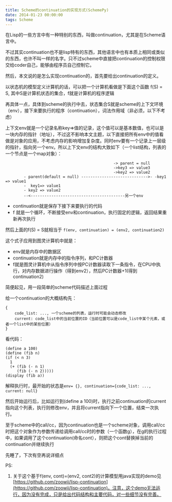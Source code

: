 ```yaml
---
title: Scheme的continuation的实现方式(SchemePy)
date: 2014-01-23 00:00:00
tags: Scheme
---
```

在Lisp的一些方言中有一种特别的东西，叫做continuation，尤其是在Scheme语言中。

不过其实continuation也不是lisp特有的东西，其他语言中也有本质上相同或类似的东西，也许不叫一样的名字。只不过scheme中直接把continuation的控制权限交给coder自己，能够由程序员自己控制它。

然后，本文说的是怎么实现continuation的，首先要给出continuation的定义。

以状态机的模型定义计算机的话，可以把一个计算机看做是下面这个函数
f(S) = S, 其中S是计算机状态的集合，f就是计算机的程序逻辑

再具体一点，具体到scheme的执行中去，状态集合S就是scheme的上下文环境（env），接下来要执行的程序（continuation），词法作用域（非必须，以下不考虑）

上下文env就是一个记录名称key=>值的记录，这个值可以是基本数值，也可以是一块内存的指针（地址），不过这不影响本文主题，以下直接把所有env中的值看做是对象的应用，不考虑内存的影响增加复杂度。同时env要有一个记录上一层级的指针，指向另一个env。所以上下文env的结构大致如下（一个list结构，列表的一个节点是一个map对象）：

                                                   -> parent = null
                                                   ->key3 => value3
                                                   ->key2 => value2
			- parent(default = null) ----------------------------->- -key1 => value1
			-  key1=> value1
			- key2 => value2
			--<-----------------------------------------另一个env


* continuation就是保存下接下来要执行的代码
* f 就是一个循环，不断接受env和continuation，执行固定的逻辑，返回结果重新再次执行

然后上面的f(S) = S就相当于
`f(env, continuation) = (env2, continuation2)`

这个式子应用到图灵计算机中就是：

* env就是内存中的数据区
* continuation就是内存中的指令序列，和PC计数器
* f就是图灵计算机中从指令序列中按PC计数器读取下一条指令，在CPU中执行，对内存数据进行操作（得到env2），然后PC计数器+1(得到continuation2)



简便起见，用一段简单的scheme代码描述上面过程

给一个continuation的大概结构先：

	{
		code_list: ..., 一个scheme的列表，运行时可能会动态修改
		current: code_list中的当前位置的ID（当前位置可以是code_list中某个元素，或者一个list中的某些位置）
	}
	
看代码：

	(define a 100)
	(define (fib n)
  	(if (< n 3)
      1
      (+ (fib (- n 1)
         (fib (- n 2)))))
	(display (fib a))

解释执行时，最开始的状态是`env= {}, continuation={code_list: ..., current: null}`

然后开始运行后，比如运行到(define a 100)时，执行之前continuation的current指向这个列表，执行则修改env，并且将current指向下一个位置，结束一次执行。

至于scheme中的call/cc，因为continuation也是一个scheme对象，调用call/cc时把这个对象作为参数传递给调用call/cc时的参数（一个函数g），在g的执行过程中，如果调用了这个continuation(命名cont），则把这个cont替换掉当前的continuation并继续执行

先睡了，下次有空再说详细点

PS:
1. 关于这个基于f(env, cont)=(env2, cont2)的计算模型用java实现的demo见[https://github.com/zoowii/lisp-continuation](https://github.com/zoowii/lisp-continuation)。注意，这个demo无法运行，因为没有完成，只是给出代码结构和主要代码，对一些细节没有完善。
